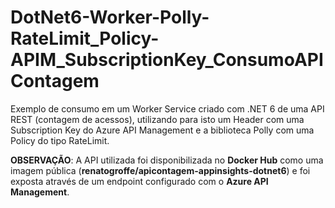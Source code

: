 # DotNet6-Worker-Polly-RateLimit_Policy-APIM_SubscriptionKey_ConsumoAPIContagem
Exemplo de consumo em um Worker Service criado com .NET 6 de uma API REST (contagem de acessos), utilizando para isto um Header com uma Subscription Key do Azure API Management e a biblioteca Polly com uma Policy do tipo RateLimit.

**OBSERVAÇÃO**: A API utilizada foi disponibilizada no **Docker Hub** como uma imagem pública (**renatogroffe/apicontagem-appinsights-dotnet6**) e foi exposta através de um endpoint configurado com o **Azure API Management**.